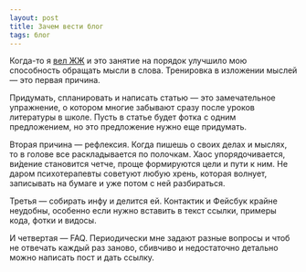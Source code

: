 ```yaml
---
layout: post
title: Зачем вести блог
tags: блог
---
```


Когда-то я [вел ЖЖ](https://miskov.livejournal.com/) и это занятие на порядок улучшило мою способность обращать мысли в слова. Тренировка в изложении мыслей — это первая причина. 

<!--more-->

Придумать, спланировать и написать статью — это замечательное упражнение, о котором многие забывают сразу после уроков литературы в школе. Пусть в статье будет фотка с одним предложением, но это предложение нужно еще придумать.

Вторая причина — рефлексия. Когда пишешь о своих делах и мыслях, то в голове все раскладывается по полочкам. Хаос упорядочивается, ви&#x301;дение становится четче, проще формируются цели и пути к ним. Не даром психотерапевты советуют любую хрень, которая волнует, записывать на бумаге и уже потом с ней разбираться.

Третья — собирать инфу и делится ей. Контактик и Фейсбук крайне неудобны, особенно если нужно вставить в текст ссылки, примеры кода, фотки и видосы.

И четвертая — FAQ. Периодически мне задают разные вопросы и чтоб не отвечать каждый раз заново, сбивчиво и недостаточно детально можно написать пост и дать ссылку.